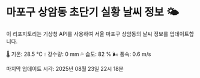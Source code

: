 
# 마포구 상암동 초단기 실황 날씨 정보 🌤️

이 리포지토리는 기상청 API를 사용하여 서울 마포구 상암동의 날씨 정보를 업데이트합니다. 

🌡️ 기온: 28.5 ℃
💧 강수량: 0 mm
💦 습도: 82 %
🌬️ 풍속: 0.6 m/s

마지막 업데이트 시각: 2025년 08월 23일 22시 18분    
